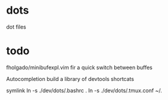 # dots
dot files

# todo 
fholgado/minibufexpl.vim 
fir a quick switch between buffes

Autocompletion 
build a library of devtools shortcats

symlink 
ln -s ./dev/dots/.bashrc .
ln -s ./dev/dots/.tmux.conf ~/.





